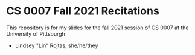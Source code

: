 # CS 0007 Fall 2021 Recitations
This repository is for my slides for the fall 2021 session of CS 0007 at the University of Pittsburgh
- Lindsey "Lin" Rojtas, she/he/they
